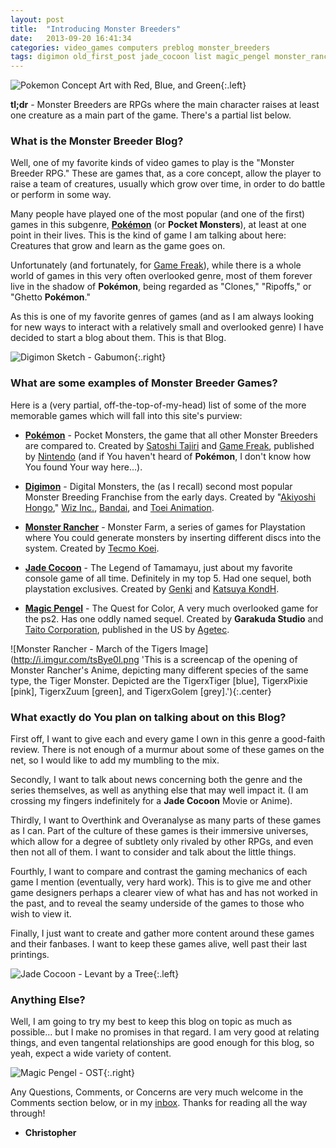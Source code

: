 ```yaml
---
layout: post
title:  "Introducing Monster Breeders"
date:   2013-09-20 16:41:34
categories: video_games computers preblog monster_breeders
tags: digimon old_first_post jade_cocoon list magic_pengel monster_rancher pokemon
---
```

![Pokemon Concept Art with Red, Blue, and Green](http://i.imgur.com/9w1StRM.png
 'This concept art is from the series of Pok&eacute;mon. It depicts
 the three starter creatures, and the three original characters which
 were conceptualized before the first game.'){:.left}

**tl;dr** - Monster Breeders are RPGs where the main character raises
  at least one creature as a main part of the game. There's a partial
  list below.
  
### What is the Monster Breeder Blog? ###
Well, one of my favorite kinds of video games to play is the "Monster
Breeder RPG." These are games that, as a core concept, allow the
player to raise a team of creatures, usually which grow over time, in
order to do battle or perform in some way. 

Many people have played one of the most popular (and one of the first)
games in this subgenre, [__Pok&eacute;mon__][poke] (or __Pocket
Monsters__), at least at one point in their lives. This is the kind of
game I am talking about here: Creatures that grow and learn as the
game goes on.

Unfortunately (and fortunately, for [Game Freak][freak]), while
there is a whole world of games in this very often overlooked genre,
most of them forever live in the shadow of __Pok&eacute;mon__, being
regarded as "Clones," "Ripoffs," or "Ghetto __Pok&eacute;mon__."

As this is one of my favorite genres of games (and as I am always
looking for new ways to interact with a relatively small and
overlooked genre) I have decided to start a blog about them. This is
that Blog.

![Digimon Sketch - Gabumon](http://i.imgur.com/JLNKSNs.jpg 'This is a
 sketch of one of the main creatures in the Digimon Mythos,
 Gabumon. He and Agumon were the two starters of the first "Digimon
 World" Game.'){:.right}


### What are some examples of Monster Breeder Games? ###
Here is a (very partial, off-the-top-of-my-head) list of some of the
more memorable games which will fall into this site's purview:

- [__Pok&eacute;mon__][poke] - Pocket Monsters, the game that all
  other Monster Breeders are compared to. Created by
  [Satoshi Tajiri][satoshi] and [Game Freak][freak], published by
  [Nintendo][nintendo] (and if You haven't heard of __Pok&eacute;mon__,
  I don't know how You found Your way here...).
  
- [__Digimon__][digi] - Digital Monsters, the (as I recall) second
  most popular Monster Breeding Franchise from the early days. Created
  by "[Akiyoshi Hongo][aki]," [Wiz Inc.][wiz], [Bandai][bandai], and
  [Toei Animation][toei].

- [__Monster Rancher__][mons] - Monster Farm, a series of games for
  Playstation where You could generate monsters by inserting different
  discs into the system. Created by [Tecmo Koei][tecmo].
  
- [__Jade Cocoon__][tamamayu] - The Legend of Tamamayu, just about my
  favorite console game of all time. Definitely in my top 5. Had one
  sequel, both playstation exclusives. Created by [Genki][genki] and
  [Katsuya Kond&#x041D;][katsuya].

- [__Magic Pengel__][pengel] - The Quest for Color, A very much
  overlooked game for the ps2. Has one oddly named sequel. Created by
  __Garakuda Studio__ and [Taito Corporation][taito], published in the
  US by [Agetec][agetec].


![Monster Rancher - March of the Tigers Image](http://i.imgur.com/tsBye0l.png
 'This is a screencap of the opening of Monster Rancher's Anime,
 depicting many different species of the same type, the Tiger
 Monster. Depicted are the TigerxTiger [blue], TigerxPixie [pink],
 TigerxZuum [green], and TigerxGolem [grey].'){:.center}

### What exactly do You plan on talking about on this Blog? ###
First off, I want to give each and every game I own in this genre a
good-faith review. There is not enough of a murmur about some of these
games on the net, so I would like to add my mumbling to the mix.

Secondly, I want to talk about news concerning both the genre and the
series themselves, as well as anything else that may well impact
it. (I am crossing my fingers indefinitely for a __Jade Cocoon__ Movie
or Anime).

Thirdly, I want to Overthink and Overanalyse as many parts of these
games as I can. Part of the culture of these games is their immersive
universes, which allow for a degree of subtlety only rivaled by other
RPGs, and even then not all of them. I want to consider and talk about
the little things.

Fourthly, I want to compare and contrast the gaming mechanics of each
game I mention (eventually, very hard work). This is to give me and
other game designers perhaps a clearer view of what has and has not
worked in the past, and to reveal the seamy underside of the games to
those who wish to view it.

Finally, I just want to create and gather more content around these
games and their fanbases. I want to keep these games alive, well past
their last printings.

![Jade Cocoon - Levant by a Tree](http://i.imgur.com/38eEeBD.jpg 'This
 is the cover to the Official Soundtrack of Jade Cocoon 1. It shows
 the Main Character, Levant, sitting in the Forest... Probably the
 Spider Forest.'){:.left}



### Anything Else? ###
Well, I am going to try my best to keep this blog on topic as much as
possible... but I make no promises in that regard. I am very good at
relating things, and even tangental relationships are good enough for
this blog, so yeah, expect a wide variety of content.


![Magic Pengel - OST](http://i.imgur.com/ketGbYb.jpg 'This is the
 cover of the OST to Magic Pengel. It shows many of the main
 characters in the game.'){:.right}


Any Questions, Comments, or Concerns are very much welcome in the
Comments section below, or in my [inbox][email]. Thanks for reading
all the way through!

- __Christopher__

[poke]: http://en.wikipedia.org/wiki/Pokemon "Fun Fact: Pokemon was originally called Capumon, but changed to be less commercial sounding."
[satoshi]: http://en.wikipedia.org/wiki/Satoshi_Tajiri "Fun Fact: Tajiri penned a fan-zine called Game Freak before starting his game company."
[freak]: http://en.wikipedia.org/wiki/Game_Freak "Fun Fact: Game Freak actually published two (nonpokemon) games for the Sega Genesis!"
[nintendo]: http://en.wikipedia.org/wiki/Nintendo "Fun Fact: The first game published by Nintendo was a card game called Hanafuda."
[digi]: http://en.wikipedia.org/wiki/Digimon "Fun Fact: Digimon Started as a Virtual Pet, sort of like a Boy's version of the Tamagotchi."
[aki]: http://digimon.wikia.com/wiki/Akiyoshi_Hongo "Fun Fact: Nothing is known about this man. Rumor says the name may be a portmanteau of two different people."
[wiz]: http://wikimon.net/WiZ_Inc. "Fun Fact: Also responsible for the Tamogatchi!"
[bandai]: http://en.wikipedia.org/wiki/Bandai "Fun Fact: Now a part of Namco."
[toei]: http://en.wikipedia.org/wiki/Toei_Animation "Fun Fact: Also did work with Miyazaki and Toriyama."
[mons]: http://en.wikipedia.org/wiki/Monster_Rancher "Fun Fact: Games made it onto nintendo handhelds as early as the GBC."
[tecmo]: http://en.wikipedia.org/wiki/Tecmo_Koei "Fun Fact: Also made Ninja Gaiden and Dead or Alive."
[tamamayu]: http://en.wikipedia.org/wiki/Jade_Cocoon "Fun Fact: Character Design done by Studio Ghibli!"
[genki]: http://en.wikipedia.org/wiki/Genki_%28company%29 "Fun Fact: This company is mostly known for its racing games, mostly Shutoukou Battle"
[katsuya]: http://en.wikipedia.org/wiki/Katsuya_Kond%C5%8D "Fun Fact: The Jade Cocoon Games were the only games he ever worked on."
[pengel]: http://en.wikipedia.org/wiki/Magic_Pengel:_The_Quest_for_Color "Fun Fact: Also Collaborated with Studio Ghibli."
[taito]: http://en.wikipedia.org/wiki/Taito_Corporation "Fun Fact: This company is (one of my favorites ever, but also) well known for their amazing arcade games like Bubble Bobble and Space Invaders."
[agetec]: http://en.wikipedia.org/wiki/Agetec "Fun Fact: Also brought the cult hits 'Cookie and Cream' and 'RPG Maker' to the US."
[email]: mailto:cdr255@gmail.com "I respond fairly quickly, and I don't bite!"
